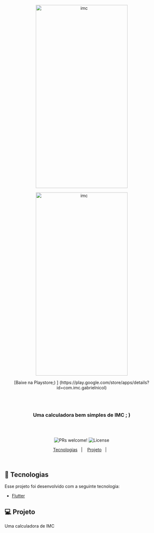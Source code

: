 
<p align="center">
<img align="" width="300" height="600" src="https://play-lh.googleusercontent.com/zj9MB0KhI61OIDi2kZkQk9nHpu62rJnNtp11W1AlIRQtQGJyOzfzDwG4UZ5UXV-RFes=w720-h310-rw" title="imc">
</p>

<p align="center">
<img align="" width="300" height="600" src="https://play-lh.googleusercontent.com/ClBaFoPG3Wd0O15wrE99kkwvpUL2f9o38CCtTzF2Ejcp9wEwvaW_IyipUPsRzfLrH58=w720-h310-rw" title="imc">
</p>
         
<p align="center">
[Baixe na Playstore;) ] (https://play.google.com/store/apps/details?id=com.imc.gabrielnicol)
</p>

<br />
<br />
<h3 align="center">
Uma calculadora bem simples de IMC ; )
</h3>
<br />
<br />

<p align="center">
 <img src="https://img.shields.io/static/v1?label=PRs&message=welcome&color=7159c1&labelColor=000000" alt="PRs welcome!" />

  <img alt="License" src="https://img.shields.io/static/v1?label=license&message=MIT&color=7159c1&labelColor=000000">
</p>

<p align="center">
  <a href="#rocket-tecnologias">Tecnologias</a>&nbsp;&nbsp;&nbsp;|&nbsp;&nbsp;&nbsp;
  <a href="#-projeto">Projeto</a>&nbsp;&nbsp;&nbsp;|&nbsp;&nbsp;&nbsp;
 
</p>
<br>

## :rocket: Tecnologias

Esse projeto foi desenvolvido com a seguinte tecnologia:

- [Flutter](https://flutter.dev/)

## 💻 Projeto

Uma calculadora de IMC
